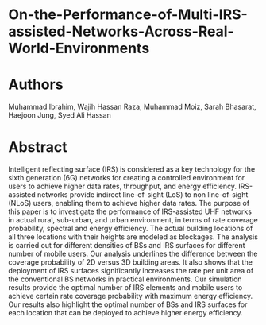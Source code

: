 # On-the-Performance-of-Multi-IRS-assisted-Networks-Across-Real-World-Environments

# Authors
Muhammad Ibrahim, Wajih Hassan Raza, Muhammad Moiz, Sarah Bhasarat, Haejoon Jung, Syed Ali Hassan

# Abstract

Intelligent reflecting surface (IRS) is considered as a key technology for the sixth generation (6G) networks for creating a controlled environment for users to achieve higher data rates, throughput, and energy efficiency. IRS-assisted networks provide indirect line-of-sight (LoS) to non line-of-sight (NLoS) users, enabling them to achieve higher data rates. The purpose of this paper is to investigate the performance of IRS-assisted UHF networks in actual rural, sub-urban, and urban environment, in terms of rate coverage probability, spectral and energy efficiency. The actual building locations of all three locations with their heights are modeled as blockages. The analysis is carried out for different densities of BSs and IRS surfaces for different number of mobile users. Our analysis underlines the difference between the coverage probability of 2D versus 3D building areas. It also shows that the deployment of IRS surfaces significantly increases the rate per unit area of the conventional BS networks in practical environments. Our simulation results provide the optimal number of IRS elements and mobile users to achieve certain rate coverage probability with maximum energy efficiency. Our results also highlight the optimal number of BSs and IRS surfaces for each location that can be deployed to achieve higher energy efficiency.
